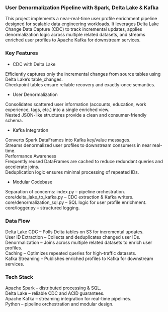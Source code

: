 ### User Denormalization Pipeline with Spark, Delta Lake & Kafka ###

This project implements a near-real-time user profile enrichment pipeline designed for scalable data engineering workloads. It leverages Delta Lake Change Data Capture (CDC) to track incremental updates, applies denormalization logic across multiple related datasets, and streams enriched user profiles to Apache Kafka for downstream services.

### Key Features ###

* CDC with Delta Lake

Efficiently captures only the incremental changes from source tables using Delta Lake’s table_changes.<br>
Checkpoint tables ensure reliable recovery and exactly-once semantics.<br>

* User Denormalization

Consolidates scattered user information (accounts, education, work experience, tags, etc.) into a single enriched view.<br>
Nested JSON-like structures provide a clean and consumer-friendly schema.<br>


* Kafka Integration

Converts Spark DataFrames into Kafka key/value messages.<br>
Streams denormalized user profiles to downstream consumers in near real-time.<br>
Performance Awareness<br>
Frequently reused DataFrames are cached to reduce redundant queries and accelerate joins.<br>
Deduplication logic ensures minimal processing of repeated IDs.<br>


* Modular Codebase

Separation of concerns:
index.py – pipeline orchestration.<br>
core/delta_lake_to_kafka.py – CDC extraction & Kafka writers.<br>
core/denormalization_sql.py – SQL logic for user profile enrichment.<br>
core/logger.py – structured logging.<br>


### Data Flow ###

Delta Lake CDC – Polls Delta tables on S3 for incremental updates.<br>
User ID Extraction – Collects and deduplicates changed user IDs.<br>
Denormalization – Joins across multiple related datasets to enrich user profiles.<br>
Caching – Optimizes repeated queries for high-traffic datasets.<br>
Kafka Streaming – Publishes enriched profiles to Kafka for downstream services.<br>

### Tech Stack ### 

Apache Spark – distributed processing & SQL.<br>
Delta Lake – reliable CDC and ACID guarantees.<br>
Apache Kafka – streaming integration for real-time pipelines.<br>
Python – pipeline orchestration and modular design.<br>

